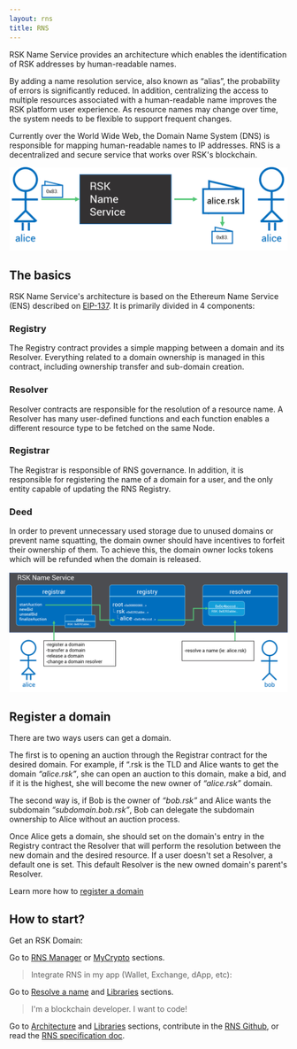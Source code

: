 ```yaml
---
layout: rns
title: RNS
---
```


RSK Name Service provides an architecture which enables the identification of RSK addresses by human-readable names.

By adding a name resolution service, also known as “alias”, the probability of errors is significantly reduced. In addition, centralizing the access to multiple resources associated with a human-readable name improves the RSK platform user experience. As resource names may change over time, the system needs to be flexible to support frequent changes. 

Currently over the World Wide Web, the Domain Name System (DNS) is responsible for mapping human-readable names to IP addresses. RNS is a decentralized and secure service that works over RSK's blockchain.

![introduction](/img/introduction.png)

## The basics

RSK Name Service's architecture is based on the Ethereum Name Service (ENS) described on [EIP-137](https://github.com/ethereum/EIPs/blob/master/EIPS/eip-137.md). It is primarily divided in 4 components:

### Registry
    
The Registry contract provides a simple mapping between a domain and its Resolver. Everything related to a domain ownership is managed in this contract, including ownership transfer and sub-domain creation.

### Resolver
    
Resolver contracts are responsible for the resolution of a resource name. A Resolver has many user-defined functions and each function enables a different resource type to be fetched on the same Node.

### Registrar
    
The Registrar is responsible of RNS governance. In addition, it is responsible for registering the name of a domain for a user, and the only entity capable of updating the RNS Registry.

### Deed

In order to prevent unnecessary used storage due to unused domains or prevent name squatting, the domain owner should have incentives to forfeit their ownership of them. To achieve this, the domain owner locks tokens which will be refunded when the domain is released.

![introduction](/img/use-cases.png)

## Register a domain

There are two ways users can get a domain. 

The first is to opening an auction through the Registrar contract for the desired domain. For example, if “.rsk is the TLD and Alice wants to get the domain _“alice.rsk”_, she can open an auction to this domain, make a bid, and if it is the highest, she will become the new owner of _“alice.rsk”_ domain.

The second way is, if Bob is the owner of _“bob.rsk”_ and Alice wants the subdomain _“subdomain.bob.rsk”_, Bob can delegate the subdomain ownership to Alice without an auction process. 

Once Alice gets a domain, she should set on the domain's entry in the Registry contract the Resolver that will perform the resolution between the new domain and the desired resource. If a user doesn't set a Resolver, a default one is set. This default Resolver is the new owned domain's parent's Resolver.

Learn more how to [register a domain](/Operation/Register-a-name/)

## How to start?

Get an RSK Domain:

Go to [RNS Manager](/Tools/RNS-Manager) or [MyCrypto](/Tools/MyCrypto) sections.

> Integrate RNS in my app (Wallet, Exchange, dApp, etc):

Go to [Resolve a name](/Operation/Resolve-a-name) and [Libraries](/Libs) sections.

> I'm a blockchain developer. I want to code!

Go to [Architecture](/Architecture) and [Libraries](/Libs) sections, contribute in the [RNS Github](https://github.com/rnsdomains/RNS), or read the [RNS specification doc](https://docs.rsk.co/RNS-specification-en.pdf).
